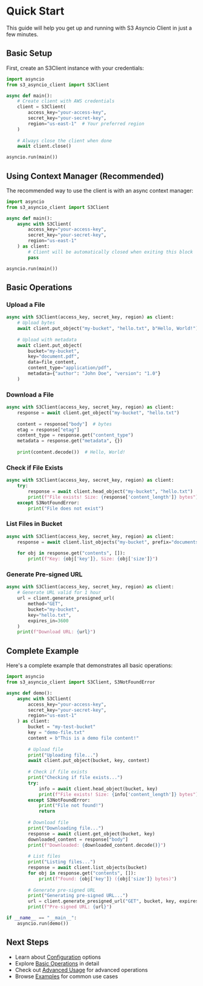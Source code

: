# Quick Start

This guide will help you get up and running with S3 Asyncio Client in just a few minutes.

## Basic Setup

First, create an S3Client instance with your credentials:

```python
import asyncio
from s3_asyncio_client import S3Client

async def main():
    # Create client with AWS credentials
    client = S3Client(
        access_key="your-access-key",
        secret_key="your-secret-key",
        region="us-east-1"  # Your preferred region
    )
    
    # Always close the client when done
    await client.close()

asyncio.run(main())
```

## Using Context Manager (Recommended)

The recommended way to use the client is with an async context manager:

```python
import asyncio
from s3_asyncio_client import S3Client

async def main():
    async with S3Client(
        access_key="your-access-key",
        secret_key="your-secret-key",
        region="us-east-1"
    ) as client:
        # Client will be automatically closed when exiting this block
        pass

asyncio.run(main())
```

## Basic Operations

### Upload a File

```python
async with S3Client(access_key, secret_key, region) as client:
    # Upload bytes
    await client.put_object("my-bucket", "hello.txt", b"Hello, World!")
    
    # Upload with metadata
    await client.put_object(
        bucket="my-bucket",
        key="document.pdf",
        data=file_content,
        content_type="application/pdf",
        metadata={"author": "John Doe", "version": "1.0"}
    )
```

### Download a File

```python
async with S3Client(access_key, secret_key, region) as client:
    response = await client.get_object("my-bucket", "hello.txt")
    
    content = response["body"]  # bytes
    etag = response["etag"]
    content_type = response.get("content_type")
    metadata = response.get("metadata", {})
    
    print(content.decode())  # Hello, World!
```

### Check if File Exists

```python
async with S3Client(access_key, secret_key, region) as client:
    try:
        response = await client.head_object("my-bucket", "hello.txt")
        print(f"File exists! Size: {response['content_length']} bytes")
    except S3NotFoundError:
        print("File does not exist")
```

### List Files in Bucket

```python
async with S3Client(access_key, secret_key, region) as client:
    response = await client.list_objects("my-bucket", prefix="documents/")
    
    for obj in response.get("contents", []):
        print(f"Key: {obj['key']}, Size: {obj['size']}")
```

### Generate Pre-signed URL

```python
async with S3Client(access_key, secret_key, region) as client:
    # Generate URL valid for 1 hour
    url = client.generate_presigned_url(
        method="GET",
        bucket="my-bucket",
        key="hello.txt",
        expires_in=3600
    )
    print(f"Download URL: {url}")
```

## Complete Example

Here's a complete example that demonstrates all basic operations:

```python
import asyncio
from s3_asyncio_client import S3Client, S3NotFoundError

async def demo():
    async with S3Client(
        access_key="your-access-key",
        secret_key="your-secret-key",
        region="us-east-1"
    ) as client:
        bucket = "my-test-bucket"
        key = "demo-file.txt"
        content = b"This is a demo file content!"
        
        # Upload file
        print("Uploading file...")
        await client.put_object(bucket, key, content)
        
        # Check if file exists
        print("Checking if file exists...")
        try:
            info = await client.head_object(bucket, key)
            print(f"File exists! Size: {info['content_length']} bytes")
        except S3NotFoundError:
            print("File not found!")
            return
        
        # Download file
        print("Downloading file...")
        response = await client.get_object(bucket, key)
        downloaded_content = response["body"]
        print(f"Downloaded: {downloaded_content.decode()}")
        
        # List files
        print("Listing files...")
        response = await client.list_objects(bucket)
        for obj in response.get("contents", []):
            print(f"Found: {obj['key']} ({obj['size']} bytes)")
        
        # Generate pre-signed URL
        print("Generating pre-signed URL...")
        url = client.generate_presigned_url("GET", bucket, key, expires_in=3600)
        print(f"Pre-signed URL: {url}")

if __name__ == "__main__":
    asyncio.run(demo())
```

## Next Steps

- Learn about [Configuration](configuration.md) options
- Explore [Basic Operations](../guide/basic-operations.md) in detail
- Check out [Advanced Usage](../guide/advanced-usage.md) for advanced operations
- Browse [Examples](../examples/basic.md) for common use cases